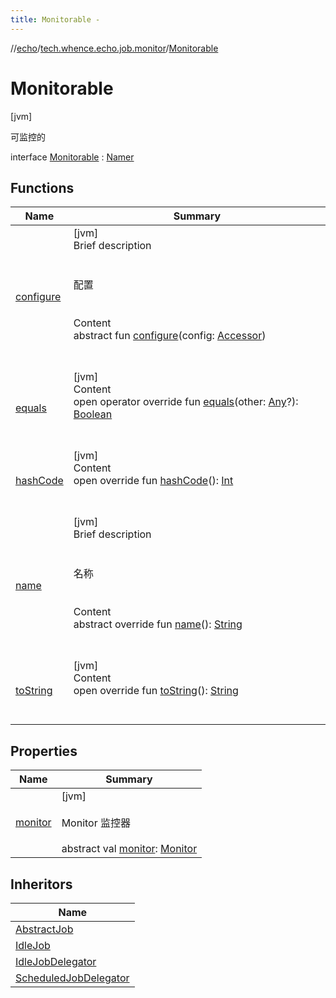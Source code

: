 ```yaml
---
title: Monitorable -
---
```

//[echo](../../index.md)/[tech.whence.echo.job.monitor](../index.md)/[Monitorable](index.md)



# Monitorable  
 [jvm] 

可监控的

interface [Monitorable](index.md) : [Namer](../../tech.whence.echo.definition/-namer/index.md)   


## Functions  
  
|  Name|  Summary| 
|---|---|
| [configure](configure.md)| [jvm]  <br>Brief description  <br><br><br>配置<br><br>  <br>Content  <br>abstract fun [configure](configure.md)(config: [Accessor](../../tech.whence.echo.container.accessor/-accessor/index.md))  <br><br><br>
| [equals](../../tech.whence.echo.webclient.response.exception/-response-unrecognized-exception/index.md#kotlin/Any/equals/#kotlin.Any?/PointingToDeclaration/)| [jvm]  <br>Content  <br>open operator override fun [equals](../../tech.whence.echo.webclient.response.exception/-response-unrecognized-exception/index.md#kotlin/Any/equals/#kotlin.Any?/PointingToDeclaration/)(other: [Any](https://kotlinlang.org/api/latest/jvm/stdlib/kotlin/-any/index.html)?): [Boolean](https://kotlinlang.org/api/latest/jvm/stdlib/kotlin/-boolean/index.html)  <br><br><br>
| [hashCode](../../tech.whence.echo.webclient.response.exception/-response-unrecognized-exception/index.md#kotlin/Any/hashCode/#/PointingToDeclaration/)| [jvm]  <br>Content  <br>open override fun [hashCode](../../tech.whence.echo.webclient.response.exception/-response-unrecognized-exception/index.md#kotlin/Any/hashCode/#/PointingToDeclaration/)(): [Int](https://kotlinlang.org/api/latest/jvm/stdlib/kotlin/-int/index.html)  <br><br><br>
| [name](../../tech.whence.echo.definition/-namer/name.md)| [jvm]  <br>Brief description  <br><br><br>名称<br><br>  <br>Content  <br>abstract override fun [name](../../tech.whence.echo.definition/-namer/name.md)(): [String](https://kotlinlang.org/api/latest/jvm/stdlib/kotlin/-string/index.html)  <br><br><br>
| [toString](../../tech.whence.echo.webclient.response.exception/-response-unrecognized-exception/index.md#kotlin/Any/toString/#/PointingToDeclaration/)| [jvm]  <br>Content  <br>open override fun [toString](../../tech.whence.echo.webclient.response.exception/-response-unrecognized-exception/index.md#kotlin/Any/toString/#/PointingToDeclaration/)(): [String](https://kotlinlang.org/api/latest/jvm/stdlib/kotlin/-string/index.html)  <br><br><br>


## Properties  
  
|  Name|  Summary| 
|---|---|
| [monitor](index.md#tech.whence.echo.job.monitor/Monitorable/monitor/#/PointingToDeclaration/)|  [jvm] <br><br>Monitor 监控器<br><br>abstract val [monitor](index.md#tech.whence.echo.job.monitor/Monitorable/monitor/#/PointingToDeclaration/): [Monitor](../-monitor/index.md)   <br>


## Inheritors  
  
|  Name| 
|---|
| [AbstractJob](../../tech.whence.echo.job/-abstract-job/index.md)
| [IdleJob](../../tech.whence.echo.job/-idle-job/index.md)
| [IdleJobDelegator](../../tech.whence.echo.job/-idle-job-delegator/index.md)
| [ScheduledJobDelegator](../../tech.whence.echo.job/-scheduled-job-delegator/index.md)

